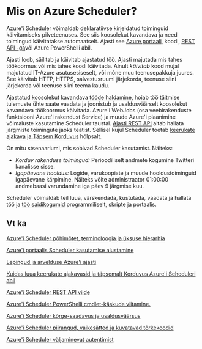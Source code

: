 <properties
 pageTitle="Mis on Azure Scheduler? | Microsoft Azure'i"
 description="Azure'i Scheduler võimaldab deklaratiivse kirjeldatud toiminguid käivitamiseks pilveteenuses. See siis koosolekut kavandava ja need toimingud käivitatakse automaatselt."
 services="scheduler"
 documentationCenter=".NET"
 authors="derek1ee"
 manager="kevinlam1"
 editor=""/>
<tags
 ms.service="scheduler"
 ms.workload="infrastructure-services"
 ms.tgt_pltfrm="na"
 ms.devlang="dotnet"
 ms.topic="hero-article"
 ms.date="08/18/2016"
 ms.author="deli"/>

# <a name="what-is-azure-scheduler"></a>Mis on Azure Scheduler?

Azure'i Scheduler võimaldab deklaratiivse kirjeldatud toiminguid käivitamiseks pilveteenuses. See siis koosolekut kavandava ja need toimingud käivitatakse automaatselt.  Ajasti see [Azure portaali](scheduler-get-started-portal.md), koodi, [REST API -ga](https://msdn.microsoft.com/library/mt629143.aspx)või Azure PowerShelli abil.

Ajasti loob, säilitab ja käivitab ajastatud töö.  Ajasti majutada mis tahes töökoormus või mis tahes koodi käivitada. Ainult _käivitab_ kood mujal majutatud IT-Azure asutusesiseselt, või mõne muu teenusepakkuja juures. See käivitab HTTP, HTTPS, salvestusruumi järjekorda, teenuse siini järjekorda või teenuse siini teema kaudu.

Ajastatud koosolekut kavandava [tööde haldamine](scheduler-concepts-terms.md), hoiab töö täitmise tulemuste ühte saate vaadata ja joonistub ja usaldusväärselt koosolekut kavandava töökoormus käivitada. Azure'i WebJobs (osa veebirakenduste funktsiooni Azure'i rakendust Service) ja muude Azure'i plaanimine võimaluste kasutamine Scheduler taustal. [Ajasti REST API](https://msdn.microsoft.com/library/mt629143.aspx) aitab hallata järgmiste toimingute jaoks teatist. Sellisel kujul Scheduler toetab [keerukate ajakava ja Täpsem Korduvus](scheduler-advanced-complexity.md) hõlpsalt.

On mitu stsenaariumi, mis sobivad Scheduler kasutamist. Näiteks:

+ _Korduv rakenduse toimingud:_ Perioodiliselt andmete kogumine Twitteri kanalisse sisse.
+ _Igapäevane hooldus:_ Logide, varukoopiate ja muude hooldustoiminguid igapäevane kärpimine. Näiteks võite administraator 01:00:00 andmebaasi varundamine iga päev 9 järgmise kuu.

Scheduler võimaldab teil luua, värskendada, kustutada, vaadata ja hallata töö ja [töö saidikogumid](scheduler-concepts-terms.md) programmiliselt, skripte ja portaalis.

## <a name="see-also"></a>Vt ka

 [Azure'i Scheduler põhimõtet, terminoloogia ja üksuse hierarhia](scheduler-concepts-terms.md)

 [Azure'i portaalis Scheduler kasutamise alustamine](scheduler-get-started-portal.md)

 [Lepingud ja arvelduse Azure'i ajasti](scheduler-plans-billing.md)

 [Kuidas luua keerukate ajakavasid ja täpsemalt Korduvus Azure'i Scheduleri abil](scheduler-advanced-complexity.md)

 [Azure'i Scheduler REST API viide](https://msdn.microsoft.com/library/mt629143)

 [Azure'i Scheduler PowerShelli cmdlet-käskude viitamine.](scheduler-powershell-reference.md)

 [Azure'i Scheduler kõrge-saadavus ja usaldusväärsus](scheduler-high-availability-reliability.md)

 [Azure'i Scheduler piirangud, vaikesätted ja kuvatavad tõrkekoodid](scheduler-limits-defaults-errors.md)

 [Azure'i Scheduler väljaminevat autentimist](scheduler-outbound-authentication.md)
